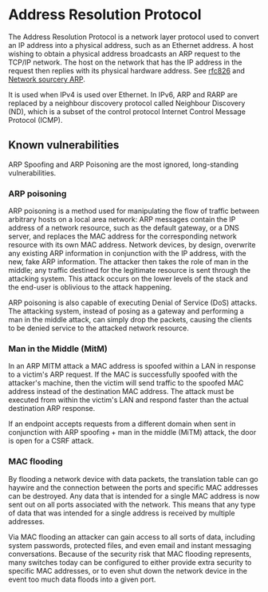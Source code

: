 # Address Resolution Protocol

The Address Resolution Protocol is a network layer protocol used to convert an IP address into a physical address, such as an Ethernet address. A host wishing to obtain a physical address broadcasts an ARP request to the TCP/IP network. The host on the network that has the IP address in the request then replies with its physical hardware address. See [rfc826](https://tools.ietf.org/html/rfc826) and [Network sourcery ARP](http://networksorcery.com/enp/protocol/arp.htm).

It is used when IPv4 is used over Ethernet. In IPv6, ARP and RARP are replaced by a neighbour discovery protocol called Neighbour Discovery (ND), which is a subset of the control protocol Internet Control Message Protocol (ICMP).

## Known vulnerabilities

ARP Spoofing and ARP Poisoning are the most ignored, long-standing vulnerabilities.

### ARP poisoning

ARP poisoning is a method used for manipulating the flow of traffic between arbitrary hosts on a local area network: ARP messages contain the IP address of a network resource, such as the default gateway, or a DNS server, and replaces the MAC address for the corresponding network resource with its own MAC address. Network devices, by design, overwrite any existing ARP information in conjunction with the IP address, with the new, fake ARP information. The attacker then takes the role of man in the middle; any traffic destined for the legitimate resource is sent through the attacking system. This attack occurs on the lower levels of the stack and the end-user is oblivious to the attack happening.

ARP poisoning is also capable of executing Denial of Service (DoS) attacks. The attacking system, instead of posing as a gateway and performing a man in the middle attack, can simply drop the packets, causing the clients to be denied service to the attacked network resource.

### Man in the Middle (MitM)

In an ARP MITM attack a MAC address is spoofed within a LAN in response to a victim's ARP request. If the MAC is successfully spoofed with the attacker's machine, then the victim will send traffic to the spoofed MAC address instead of the destination MAC address. The attack must be executed from within the victim's LAN and respond faster than the actual destination ARP response.

If an endpoint accepts requests from a different domain when sent in conjunction with ARP spoofing + man in the middle (MiTM) attack, the door is open for a CSRF attack.

### MAC flooding

By flooding a network device with data packets, the translation table can go haywire and the connection between the ports and specific MAC addresses can be destroyed. Any data that is intended for a single MAC address is now sent out on all ports associated with the network. This means that any type of data that was intended for a single address is received by multiple addresses.

Via MAC flooding an attacker can gain access to all sorts of data, including system passwords, protected files, and even email and instant messaging conversations. Because of the security risk that MAC flooding represents, many switches today can be configured to either provide extra security to specific MAC addresses, or to even shut down the network device in the event too much data floods into a given port.


